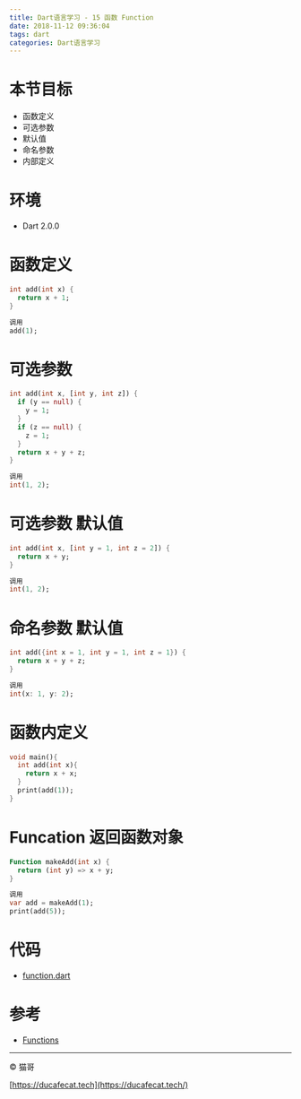 ```yaml
---
title: Dart语言学习 - 15 函数 Function
date: 2018-11-12 09:36:04
tags: dart
categories: Dart语言学习
---
```


# 本节目标

- 函数定义
- 可选参数
- 默认值
- 命名参数
- 内部定义

# 环境

- Dart 2.0.0

# 函数定义

```dart
int add(int x) {
  return x + 1;
}

调用
add(1);
```

# 可选参数

```dart
int add(int x, [int y, int z]) {
  if (y == null) {
    y = 1;
  }
  if (z == null) {
    z = 1;
  }
  return x + y + z;
}

调用
int(1, 2);
```

# 可选参数 默认值

```dart
int add(int x, [int y = 1, int z = 2]) {
  return x + y;
}

调用
int(1, 2);
```

# 命名参数 默认值

```dart
int add({int x = 1, int y = 1, int z = 1}) {
  return x + y + z;
}

调用
int(x: 1, y: 2);
```

# 函数内定义

```dart
void main(){
  int add(int x){
    return x + x;
  }
  print(add(1));
}
```

# Funcation 返回函数对象

```dart
Function makeAdd(int x) {
  return (int y) => x + y;
}

调用
var add = makeAdd(1);
print(add(5));
```

# 代码

- [function.dart](https://github.com/ducafecat/dart-learn/blob/master/15-%E5%87%BD%E6%95%B0-function/function.dart)

# 参考

- [Functions](https://www.dartlang.org/guides/language/language-tour#functions)

----

© 猫哥

[https://ducafecat.tech](https://ducafecat.tech/)
